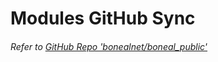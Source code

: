 
# Modules GitHub Sync
###### Refer to [GitHub Repo 'bonealnet/boneal_public'](https://github.com/bonealnet/boneal_public/tree/master/powershell/_WindowsPowerShell/Modules)
